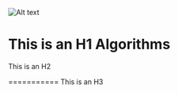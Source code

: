 ![Alt text](/Users/gichulkim/Desktop/handong/git/to/Friends.png)

This is an H1
Algorithms
=============


This is an H2

===========
This is an H3

